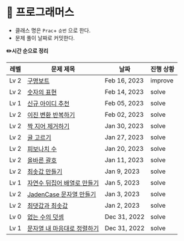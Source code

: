 <h1>📁 프로그래머스</h1>

- 클래스 명은 `Prac`+ `순번` 으로 한다.
- 문제 풀이 날짜로 커밋한다.


<b>✏️시간 순으로 정리</b>

| 레벨   | 문제 제목                                                                                        | 날짜           |진행 상황|
|------|----------------------------------------------------------------------------------------------|--------------|---|
| Lv 2 | [구명보트](https://github.com/kimjiae970/Algorithm-/blob/main/src/programmers/Prac9.java)        | Feb 16, 2023 |improve|
| Lv 2 | [숫자의 표현](https://github.com/kimjiae970/Algorithm-/blob/main/src/programmers/Prac14.java)      | Feb 14, 2023  | solve|
| Lv 1 | [신규 아이디 추천](https://github.com/kimjiae970/Algorithm-/blob/main/src/programmers/Prac13.java)  | Feb 05, 2023 | solve|
| Lv 2 | [이진 변환 반복하기](https://github.com/kimjiae970/Algorithm-/blob/main/src/programmers/Prac12.java) | Feb 02, 2023 | solve|
| Lv 2 | [짝 지어 제거하기](https://github.com/kimjiae970/Algorithm-/blob/main/src/programmers/Prac11.java)  | Jan 30, 2023 | solve|
| Lv 2 | [귤 고르기](https://github.com/kimjiae970/Algorithm-/blob/main/src/programmers/Prac10.java)      | Jan 27, 2023 |solve|
| Lv 2 | [피보나치 수](https://github.com/kimjiae970/Algorithm-/blob/main/src/programmers/Prac8.java)      | Jan 20, 2023 |solve|
| Lv 2 | [올바른 괄호](https://github.com/kimjiae970/Algorithm-/blob/main/src/programmers/Prac7.java)      | Jan 11, 2023 |solve|
| Lv 2 | [최솟값 만들기](https://github.com/kimjiae970/Algorithm-/blob/main/src/Prac6.java)                 | Jan 9, 2023  |solve|
| Lv 1 | [자연수 뒤집어 배열로 만들기](https://github.com/kimjiae970/Algorithm-/blob/main/src/Prac5.java)         | Jan 5, 2023  |solve|
| Lv 2 | [JadenCase 문자열 만들기](https://github.com/kimjiae970/Algorithm-/blob/main/src/Prac4.java)       | Jan 3, 2023  |solve|
| Lv 2 | [최댓값과 최솟값](https://school.programmers.co.kr/learn/courses/30/lessons/12939)                  | Jan 2, 2023  |solve|
| Lv 0 | [없는 수의 덧셈](https://github.com/kimjiae970/Algorithm-/blob/main/src/Prac2.java)                | Dec 31, 2022 |solve|
| Lv 1 | [문자열 내 마음대로 정렬하기](https://github.com/kimjiae970/Algorithm-/blob/main/src/Prac1.java)         | Dec 31, 2022 |solve|
